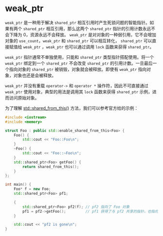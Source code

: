 # weak_ptr

`weak_ptr` 是一种用于解决 `shared_ptr` 相互引用时产生死锁问题的智能指针。如果有两个 `shared_ptr` 相互引用，那么这两个 `shared_ptr` 指针的引用计数永远不会下降为 0，资源永远不会释放。 `weak_ptr` 是对对象的一种弱引用，它不会增加对象的 `use_count`，`weak_ptr` 和 `shared_ptr` 可以相互转化， `shared_ptr` 可以直接赋值给 `weak_ptr` ，`weak_ptr` 也可以通过调用 `lock` 函数来获得 `shared_ptr`。

`weak_ptr` 指针通常不单独使用，只能和 `shared_ptr` 类型指针搭配使用。将一个 `weak_ptr` 绑定到一个 `shared_ptr` 不会改变 `shared_ptr` 的引用计数。一旦最后一个指向对象的 `shared_ptr` 被销毁，对象就会被释放。即使有 `weak_ptr` 指向对象，对象也还是会被释放。

`weak_ptr` 并没有重载 `operator->` 和 `operator *` 操作符，因此不可直接通过 `weak_ptr` 使用对象，典型的用法是调用其 `lock` 函数来获得 `shared_ptr` 示例，进而访问原始对象。

为了理解 [std::shared_from_this()](https://en.cppreference.com/w/cpp/memory/enable_shared_from_this/shared_from_this) 方法，我们可以参考官方给的示例：

```cpp
#include <iostream>
#include <memory>

struct Foo : public std::enable_shared_from_this<Foo> {
    Foo() {
        std::cout << "Foo::Foo\n";
    }
    ~Foo() {
        std::cout << "Foo::~Foo\n";
    }
    std::shared_ptr<Foo> getFoo() {
        return shared_from_this();
    }
};

int main() {
    Foo* f = new Foo;
    std::shared_ptr<Foo> pf1;

    {
        std::shared_ptr<Foo> pf2(f); // pf2 指向了 Foo 对象
        pf1 = pf2->getFoo();         // pf1 获得了与 pf2 共享的指针，也指向了 Foo 对象
    }

    std::cout << "pf2 is gone\n";
}
```

